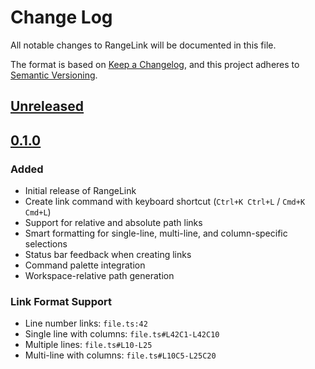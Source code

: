 # Change Log

All notable changes to RangeLink will be documented in this file.

The format is based on [Keep a Changelog](https://keepachangelog.com/en/1.0.0/),
and this project adheres to [Semantic Versioning](https://semver.org/spec/v2.0.0.html).

## [Unreleased]

## [0.1.0]

### Added

- Initial release of RangeLink
- Create link command with keyboard shortcut (`Ctrl+K Ctrl+L` / `Cmd+K Cmd+L`)
- Support for relative and absolute path links
- Smart formatting for single-line, multi-line, and column-specific selections
- Status bar feedback when creating links
- Command palette integration
- Workspace-relative path generation

### Link Format Support

- Line number links: `file.ts:42`
- Single line with columns: `file.ts#L42C1-L42C10`
- Multiple lines: `file.ts#L10-L25`
- Multi-line with columns: `file.ts#L10C5-L25C20`

[Unreleased]: https://github.com/couimet/rangelink/compare/v0.1.0...HEAD
[0.1.0]: https://github.com/couimet/rangelink/releases/tag/v0.1.0
